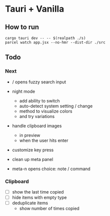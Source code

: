 # Tauri + Vanilla

## How to run

```
cargo tauri dev -- -- $(realpath ./s)
parcel watch app.jsx --no-hmr --dist-dir ./src
```

## Todo

### Next

- / opens fuzzy search input

- night mode
    - add ability to switch
    - auto-detect system setting / change
    - method to visualize colors
    - and try variations

- handle clipboard images
    - in preview
    - when the user hits enter

- customize key press

- clean up meta panel


- meta-n opens choice: note / command

### Clipboard

- [ ] show the last time copied
- [ ] hide items with empty type
- [ ] deduplicate items
    - show number of times copied
